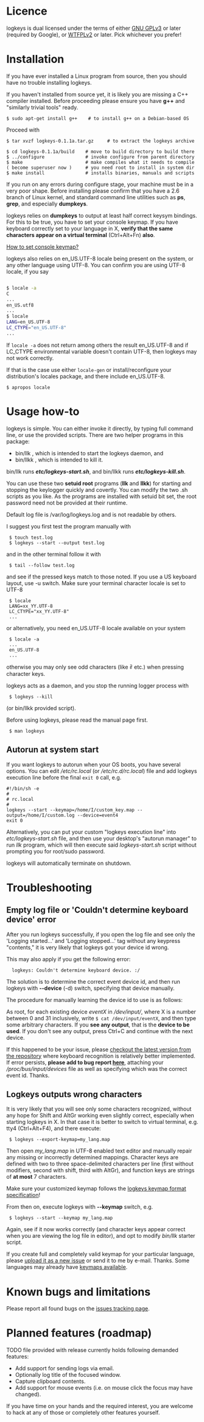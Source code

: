 # Licence #
logkeys is dual licensed under the terms of either [GNU GPLv3](http://www.gnu.org/licenses/gpl-3.0.html) or later (required by Google), or [WTFPLv2](http://sam.zoy.org/wtfpl/) or later. Pick whichever you prefer!

# Installation #

If you have ever installed a Linux program from source, then you should have no trouble installing logkeys.

If you haven't installed from source yet, it is likely you are missing a C++ compiler installed.
Before proceeding please ensure you have **g++** and "similarly trivial tools" ready.
```
$ sudo apt-get install g++    # to install g++ on a Debian-based OS
```
Proceed with
```
$ tar xvzf logkeys-0.1.1a.tar.gz     # to extract the logkeys archive
 
$ cd logkeys-0.1.1a/build    # move to build directory to build there
$ ../configure               # invoke configure from parent directory
$ make                       # make compiles what it needs to compile
( become superuser now )     # you need root to install in system dir
$ make install               # installs binaries, manuals and scripts
```
If you run on any errors during configure stage, your machine must be in a very poor shape. Before installing please confirm that you have a 2.6 branch of Linux kernel, and standard command line utilities such as **ps**, **grep**, and especially **dumpkeys**.

logkeys relies on **dumpkeys** to output at least half correct keysym bindings. For this to be true, you have to set your console keymap. If you have keyboard correctly set to your language in X, **verify that the same characters appear on a virtual terminal** (Ctrl+Alt+Fn) **also**.

[How to set console keymap?](http://www.google.com/search?q=how+to+set+console+keymap)

logkeys also relies on en\_US.UTF-8 locale being present on the system, or any other language using UTF-8. You can confirm you are using UTF-8 locale, if you say
```bash

$ locale -a
C
...
en_US.utf8
...
$ locale
LANG=en_US.UTF-8
LC_CTYPE="en_US.UTF-8"
...
```
If `locale -a` does not return among others the result en\_US.UTF-8 and if LC\_CTYPE environmental variable doesn't contain UTF-8, then logkeys may not work correctly.

If that is the case use either `locale-gen` or install/reconfigure your distribution's locales package, and there include en\_US.UTF-8.
```
$ apropos locale
```

# Usage how-to #

logkeys is simple. You can either invoke it directly, by typing full command line, or use the provided scripts. There are two helper programs in this package:

  * bin/llk  , which is intended to start the logkeys daemon, and
  * bin/llkk , which is intended to kill it.

bin/llk runs **_etc/logkeys-start.sh_**, and bin/llkk runs **_etc/logkeys-kill.sh_**.

You can use these two **setuid root** programs (**llk** and **llkk**) for starting and stopping the keylogger quickly and covertly. You can modify the two .sh scripts as you like. As the programs are installed with setuid bit set, the root password need not be provided at their runtime.

Default log file is /var/log/logkeys.log and is not readable by others.

I suggest you first test the program manually with
```
 $ touch test.log
 $ logkeys --start --output test.log
```
and in the other terminal follow it with
```
 $ tail --follow test.log
```
and see if the pressed keys match to those noted. If you use a US keyboard layout, use -u switch. Make sure your terminal character locale is set to UTF-8
```
 $ locale
 LANG=xx_YY.UTF-8
 LC_CTYPE="xx_YY.UTF-8"
 ...
```
or alternatively, you need en\_US.UTF-8 locale available on your system
```
 $ locale -a
 ...
 en_US.UTF-8
 ...
```
otherwise you may only see odd characters (like ꑶ etc.) when pressing character keys.

logkeys acts as a daemon, and you stop the running logger process with
```
 $ logkeys --kill
```
(or bin/llkk provided script).

Before using logkeys, please read the manual page first.
```
 $ man logkeys
```

## Autorun at system start ##
If you want logkeys to autorun when your OS boots, you have several options.
You can edit _/etc/rc.local_ (or _/etc/rc.d/rc.local_) file and add logkeys execution line before the final `exit 0` call, e.g.
```
#!/bin/sh -e
#
# rc.local
#
logkeys --start --keymap=/home/I/custom_key.map --output=/home/I/custom.log --device=event4
exit 0
```
Alternatively, you can put your custom "logkeys execution line" into _etc/logkeys-start.sh_ file, and then use your desktop's "autorun manager" to run _llk_ program, which will then execute said _logkeys-start.sh_ script without prompting you for root/sudo password.

logkeys will automatically terminate on shutdown.

# Troubleshooting #

## Empty log file or 'Couldn't determine keyboard device' error ##
After you run logkeys successfully, if you open the log file and see only the 'Logging started...' and 'Logging stopped...' tag without any keypress "contents," it is very likely that logkeys got your device id wrong.

This may also apply if you get the following error:
```
  logkeys: Couldn't determine keyboard device. :/
```

The solution is to determine the correct event device id, and then run logkeys with <b>--device</b> (-d) switch, specifying that device manually.

The procedure for manually learning the device id to use is as follows:

As root, for each existing device <i>eventX</i> in <i>/dev/input/</i>, where X is a number between 0 and 31 inclusively, write `$ cat /dev/input/eventX`, and then type some arbitrary characters. If you <b>see any output</b>, that is the <b>device to be used</b>. If you don't see any output, press Ctrl+C and continue with the next device.

If this happened to be your issue, please <a href='http://code.google.com/p/logkeys/source/checkout'>checkout the latest version from the repository</a> where keyboard recognition is relatively better implemented. If error persists, <b>please add to bug report <a href='http://code.google.com/p/logkeys/issues/detail?id=42'>here</a></b>, attaching your <i>/proc/bus/input/devices</i> file as well as specifying which was the correct event id. Thanks.


## Logkeys outputs wrong characters ##

It is very likely that you will see only some characters recognized, without any hope for Shift and AltGr working even slightly correct, especially when starting logkeys in X. In that case it is better to switch to virtual terminal, e.g. tty4 (Ctrl+Alt+F4), and there execute:

```
 $ logkeys --export-keymap=my_lang.map
```

Then open _my\_lang.map_ in UTF-8 enabled text editor and manually repair any missing or incorrectly determined mappings. Character keys are defined with two to three space-delimited characters per line (first without modifiers, second with shift, third with AltGr), and function keys are strings of **at most** 7 characters.

Make sure your customized keymap follows the [logkeys keymap format specification](Keymaps#Format.md)!

From then on, execute logkeys with **--keymap** switch, e.g.

```
 $ logkeys --start --keymap my_lang.map
```

Again, see if it now works correctly (and character keys appear correct when you are viewing the log file in editor), and opt to modify _bin/llk_ starter script.

If you create full and completely valid keymap for your particular language,
please [upload it as a new issue](http://code.google.com/p/logkeys/issues/) or send it to me by e-mail. Thanks.
Some languages may already have [keymaps available](http://code.google.com/p/logkeys/wiki/Keymaps#Download).

# Known bugs and limitations #

Please report all found bugs on the [issues tracking page](http://code.google.com/p/logkeys/issues/).

# Planned features (roadmap) #

TODO file provided with release currently holds following demanded features:
  * Add support for sending logs via email.
  * Optionally log title of the focused window.
  * Capture clipboard contents.
  * Add support for mouse events (i.e. on mouse click the focus may have changed).

If you have time on your hands and the required interest, you are welcome to hack at any of those or completely other features yourself.
